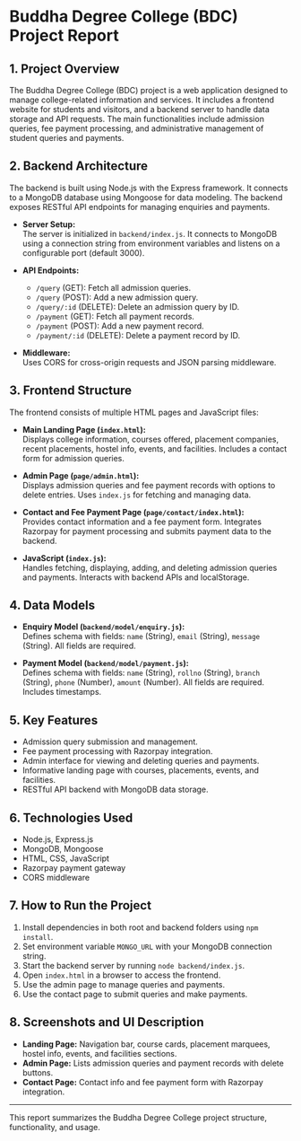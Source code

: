 # Buddha Degree College (BDC) Project Report

## 1. Project Overview
The Buddha Degree College (BDC) project is a web application designed to manage college-related information and services. It includes a frontend website for students and visitors, and a backend server to handle data storage and API requests. The main functionalities include admission queries, fee payment processing, and administrative management of student queries and payments.

## 2. Backend Architecture
The backend is built using Node.js with the Express framework. It connects to a MongoDB database using Mongoose for data modeling. The backend exposes RESTful API endpoints for managing enquiries and payments.

- **Server Setup:**  
  The server is initialized in `backend/index.js`. It connects to MongoDB using a connection string from environment variables and listens on a configurable port (default 3000).

- **API Endpoints:**  
  - `/query` (GET): Fetch all admission queries.  
  - `/query` (POST): Add a new admission query.  
  - `/query/:id` (DELETE): Delete an admission query by ID.  
  - `/payment` (GET): Fetch all payment records.  
  - `/payment` (POST): Add a new payment record.  
  - `/payment/:id` (DELETE): Delete a payment record by ID.

- **Middleware:**  
  Uses CORS for cross-origin requests and JSON parsing middleware.

## 3. Frontend Structure
The frontend consists of multiple HTML pages and JavaScript files:

- **Main Landing Page (`index.html`):**  
  Displays college information, courses offered, placement companies, recent placements, hostel info, events, and facilities. Includes a contact form for admission queries.

- **Admin Page (`page/admin.html`):**  
  Displays admission queries and fee payment records with options to delete entries. Uses `index.js` for fetching and managing data.

- **Contact and Fee Payment Page (`page/contact/index.html`):**  
  Provides contact information and a fee payment form. Integrates Razorpay for payment processing and submits payment data to the backend.

- **JavaScript (`index.js`):**  
  Handles fetching, displaying, adding, and deleting admission queries and payments. Interacts with backend APIs and localStorage.

## 4. Data Models
- **Enquiry Model (`backend/model/enquiry.js`):**  
  Defines schema with fields: `name` (String), `email` (String), `message` (String). All fields are required.

- **Payment Model (`backend/model/payment.js`):**  
  Defines schema with fields: `name` (String), `rollno` (String), `branch` (String), `phone` (Number), `amount` (Number). All fields are required. Includes timestamps.

## 5. Key Features
- Admission query submission and management.
- Fee payment processing with Razorpay integration.
- Admin interface for viewing and deleting queries and payments.
- Informative landing page with courses, placements, events, and facilities.
- RESTful API backend with MongoDB data storage.

## 6. Technologies Used
- Node.js, Express.js
- MongoDB, Mongoose
- HTML, CSS, JavaScript
- Razorpay payment gateway
- CORS middleware

## 7. How to Run the Project
1. Install dependencies in both root and backend folders using `npm install`.
2. Set environment variable `MONGO_URL` with your MongoDB connection string.
3. Start the backend server by running `node backend/index.js`.
4. Open `index.html` in a browser to access the frontend.
5. Use the admin page to manage queries and payments.
6. Use the contact page to submit queries and make payments.

## 8. Screenshots and UI Description
- **Landing Page:** Navigation bar, course cards, placement marquees, hostel info, events, and facilities sections.
- **Admin Page:** Lists admission queries and payment records with delete buttons.
- **Contact Page:** Contact info and fee payment form with Razorpay integration.

---

This report summarizes the Buddha Degree College project structure, functionality, and usage.
